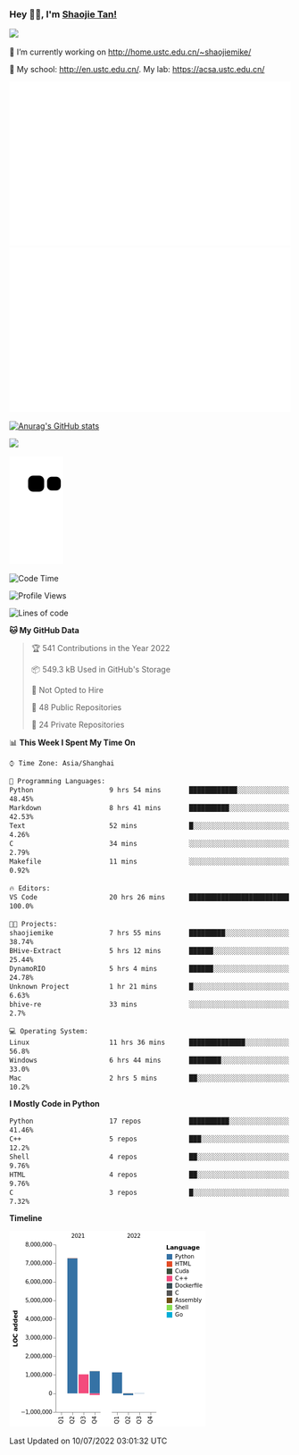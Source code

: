 

<!--
**Kirrito-k423/Kirrito-k423** is a ✨ _special_ ✨ repository because its `README.md` (this file) appears on your GitHub profile.

Here are some ideas to get you started:

- 🔭 I’m currently working on ...
- 🌱 I’m currently learning ...
- 👯 I’m looking to collaborate on ...
- 🤔 I’m looking for help with ...
- 💬 Ask me about ...
- 📫 How to reach me: ...
- 😄 Pronouns: ...
- ⚡ Fun fact: ...
-->
### Hey 👋🏽, I'm [Shaojie Tan!](http://home.ustc.edu.cn/~shaojiemike/about)

![](https://visitor-badge.glitch.me/badge?page_id=Kirrito-k423.Kirrito-k423)

🔭 I’m currently working on http://home.ustc.edu.cn/~shaojiemike/

👯 My school: http://en.ustc.edu.cn/. My lab: https://acsa.ustc.edu.cn/

![](https://github.com/Kirrito-k423/github-stats/blob/master/generated/overview.svg)
![](https://github.com/Kirrito-k423/github-stats/blob/master/generated/languages.svg)

[![Anurag's GitHub stats](https://github-readme-stats.vercel.app/api?username=Kirrito-k423&theme=flag-india&show_icons=true&hide=stars,prs,issues,contribs)](https://github.com/anuraghazra/github-readme-stats)

![](https://github-profile-summary-cards.vercel.app/api/cards/profile-details?username=Kirrito-k423&theme=vue)

![snake gif](https://github.com/Kirrito-k423/Kirrito-k423/blob/output/github-contribution-grid-snake.svg)

<!--START_SECTION:waka-->
![Code Time](http://img.shields.io/badge/Code%20Time-0%20secs-blue)

![Profile Views](http://img.shields.io/badge/Profile%20Views-1-blue)

![Lines of code](https://img.shields.io/badge/From%20Hello%20World%20I%27ve%20Written-10%20Million%20lines%20of%20code-blue)

**🐱 My GitHub Data** 

> 🏆 541 Contributions in the Year 2022
 > 
> 📦 549.3 kB Used in GitHub's Storage 
 > 
> 🚫 Not Opted to Hire
 > 
> 📜 48 Public Repositories 
 > 
> 🔑 24 Private Repositories  
 > 
📊 **This Week I Spent My Time On** 

```text
⌚︎ Time Zone: Asia/Shanghai

💬 Programming Languages: 
Python                   9 hrs 54 mins       ████████████░░░░░░░░░░░░░   48.45% 
Markdown                 8 hrs 41 mins       ██████████░░░░░░░░░░░░░░░   42.53% 
Text                     52 mins             █░░░░░░░░░░░░░░░░░░░░░░░░   4.26% 
C                        34 mins             ░░░░░░░░░░░░░░░░░░░░░░░░░   2.79% 
Makefile                 11 mins             ░░░░░░░░░░░░░░░░░░░░░░░░░   0.92%

🔥 Editors: 
VS Code                  20 hrs 26 mins      █████████████████████████   100.0%

🐱‍💻 Projects: 
shaojiemike              7 hrs 55 mins       █████████░░░░░░░░░░░░░░░░   38.74% 
BHive-Extract            5 hrs 12 mins       ██████░░░░░░░░░░░░░░░░░░░   25.44% 
DynamoRIO                5 hrs 4 mins        ██████░░░░░░░░░░░░░░░░░░░   24.78% 
Unknown Project          1 hr 21 mins        █░░░░░░░░░░░░░░░░░░░░░░░░   6.63% 
bhive-re                 33 mins             ░░░░░░░░░░░░░░░░░░░░░░░░░   2.7%

💻 Operating System: 
Linux                    11 hrs 36 mins      ██████████████░░░░░░░░░░░   56.8% 
Windows                  6 hrs 44 mins       ████████░░░░░░░░░░░░░░░░░   33.0% 
Mac                      2 hrs 5 mins        ██░░░░░░░░░░░░░░░░░░░░░░░   10.2%

```

**I Mostly Code in Python** 

```text
Python                   17 repos            ██████████░░░░░░░░░░░░░░░   41.46% 
C++                      5 repos             ███░░░░░░░░░░░░░░░░░░░░░░   12.2% 
Shell                    4 repos             ██░░░░░░░░░░░░░░░░░░░░░░░   9.76% 
HTML                     4 repos             ██░░░░░░░░░░░░░░░░░░░░░░░   9.76% 
C                        3 repos             █░░░░░░░░░░░░░░░░░░░░░░░░   7.32%

```


**Timeline**

![Chart not found](https://raw.githubusercontent.com/Kirrito-k423/Kirrito-k423/main/charts/bar_graph.png) 


 Last Updated on 10/07/2022 03:01:32 UTC
<!--END_SECTION:waka-->

